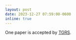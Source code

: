 ```yaml
---
layout: post
date: 2023-12-27 07:59:00-0600
inline: true
---
```


One paper is accepted by [TGRS](https://ieeexplore.ieee.org/xpl/RecentIssue.jsp?punumber=36).